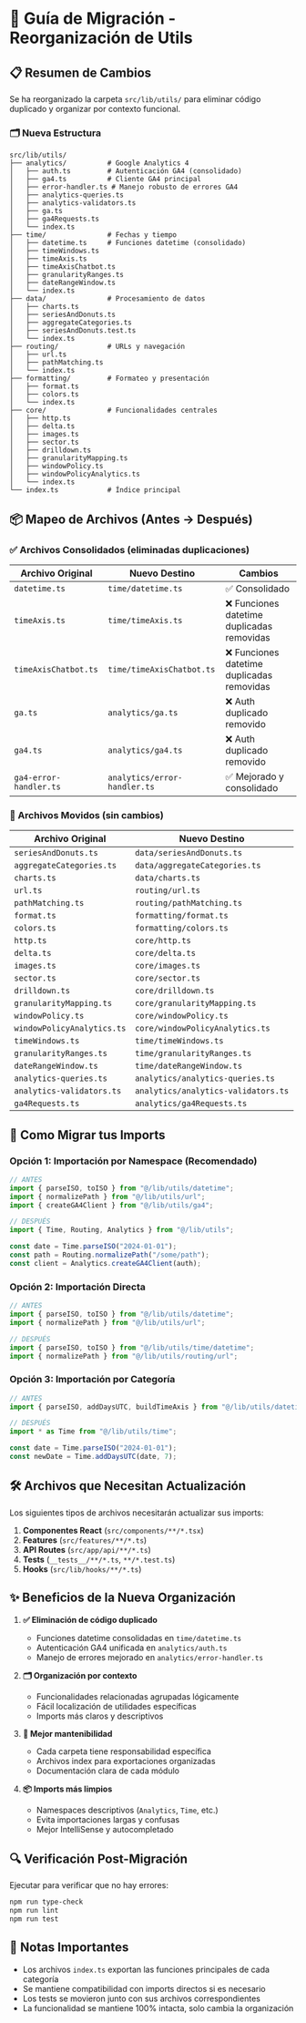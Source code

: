 # 🚀 Guía de Migración - Reorganización de Utils

## 📋 Resumen de Cambios

Se ha reorganizado la carpeta `src/lib/utils/` para eliminar código duplicado y organizar por contexto funcional.

### 🗂️ Nueva Estructura

```
src/lib/utils/
├── analytics/          # Google Analytics 4
│   ├── auth.ts         # Autenticación GA4 (consolidado)
│   ├── ga4.ts          # Cliente GA4 principal
│   ├── error-handler.ts # Manejo robusto de errores GA4
│   ├── analytics-queries.ts
│   ├── analytics-validators.ts
│   ├── ga.ts
│   ├── ga4Requests.ts
│   └── index.ts
├── time/               # Fechas y tiempo
│   ├── datetime.ts     # Funciones datetime (consolidado)
│   ├── timeWindows.ts
│   ├── timeAxis.ts
│   ├── timeAxisChatbot.ts
│   ├── granularityRanges.ts
│   ├── dateRangeWindow.ts
│   └── index.ts
├── data/               # Procesamiento de datos
│   ├── charts.ts
│   ├── seriesAndDonuts.ts
│   ├── aggregateCategories.ts
│   ├── seriesAndDonuts.test.ts
│   └── index.ts
├── routing/            # URLs y navegación
│   ├── url.ts
│   ├── pathMatching.ts
│   └── index.ts
├── formatting/         # Formateo y presentación
│   ├── format.ts
│   ├── colors.ts
│   └── index.ts
├── core/               # Funcionalidades centrales
│   ├── http.ts
│   ├── delta.ts
│   ├── images.ts
│   ├── sector.ts
│   ├── drilldown.ts
│   ├── granularityMapping.ts
│   ├── windowPolicy.ts
│   ├── windowPolicyAnalytics.ts
│   └── index.ts
└── index.ts            # Índice principal
```

## 📦 Mapeo de Archivos (Antes → Después)

### ✅ Archivos Consolidados (eliminadas duplicaciones)

| Archivo Original       | Nuevo Destino                | Cambios                                    |
| ---------------------- | ---------------------------- | ------------------------------------------ |
| `datetime.ts`          | `time/datetime.ts`           | ✅ Consolidado                             |
| `timeAxis.ts`          | `time/timeAxis.ts`           | ❌ Funciones datetime duplicadas removidas |
| `timeAxisChatbot.ts`   | `time/timeAxisChatbot.ts`    | ❌ Funciones datetime duplicadas removidas |
| `ga.ts`                | `analytics/ga.ts`            | ❌ Auth duplicado removido                 |
| `ga4.ts`               | `analytics/ga4.ts`           | ❌ Auth duplicado removido                 |
| `ga4-error-handler.ts` | `analytics/error-handler.ts` | ✅ Mejorado y consolidado                  |

### 🔄 Archivos Movidos (sin cambios)

| Archivo Original           | Nuevo Destino                       |
| -------------------------- | ----------------------------------- |
| `seriesAndDonuts.ts`       | `data/seriesAndDonuts.ts`           |
| `aggregateCategories.ts`   | `data/aggregateCategories.ts`       |
| `charts.ts`                | `data/charts.ts`                    |
| `url.ts`                   | `routing/url.ts`                    |
| `pathMatching.ts`          | `routing/pathMatching.ts`           |
| `format.ts`                | `formatting/format.ts`              |
| `colors.ts`                | `formatting/colors.ts`              |
| `http.ts`                  | `core/http.ts`                      |
| `delta.ts`                 | `core/delta.ts`                     |
| `images.ts`                | `core/images.ts`                    |
| `sector.ts`                | `core/sector.ts`                    |
| `drilldown.ts`             | `core/drilldown.ts`                 |
| `granularityMapping.ts`    | `core/granularityMapping.ts`        |
| `windowPolicy.ts`          | `core/windowPolicy.ts`              |
| `windowPolicyAnalytics.ts` | `core/windowPolicyAnalytics.ts`     |
| `timeWindows.ts`           | `time/timeWindows.ts`               |
| `granularityRanges.ts`     | `time/granularityRanges.ts`         |
| `dateRangeWindow.ts`       | `time/dateRangeWindow.ts`           |
| `analytics-queries.ts`     | `analytics/analytics-queries.ts`    |
| `analytics-validators.ts`  | `analytics/analytics-validators.ts` |
| `ga4Requests.ts`           | `analytics/ga4Requests.ts`          |

## 🚀 Como Migrar tus Imports

### Opción 1: Importación por Namespace (Recomendado)

```typescript
// ANTES
import { parseISO, toISO } from "@/lib/utils/datetime";
import { normalizePath } from "@/lib/utils/url";
import { createGA4Client } from "@/lib/utils/ga4";

// DESPUÉS
import { Time, Routing, Analytics } from "@/lib/utils";

const date = Time.parseISO("2024-01-01");
const path = Routing.normalizePath("/some/path");
const client = Analytics.createGA4Client(auth);
```

### Opción 2: Importación Directa

```typescript
// ANTES
import { parseISO, toISO } from "@/lib/utils/datetime";
import { normalizePath } from "@/lib/utils/url";

// DESPUÉS
import { parseISO, toISO } from "@/lib/utils/time/datetime";
import { normalizePath } from "@/lib/utils/routing/url";
```

### Opción 3: Importación por Categoría

```typescript
// ANTES
import { parseISO, addDaysUTC, buildTimeAxis } from "@/lib/utils/datetime";

// DESPUÉS
import * as Time from "@/lib/utils/time";

const date = Time.parseISO("2024-01-01");
const newDate = Time.addDaysUTC(date, 7);
```

## 🛠️ Archivos que Necesitan Actualización

Los siguientes tipos de archivos necesitarán actualizar sus imports:

1. **Componentes React** (`src/components/**/*.tsx`)
2. **Features** (`src/features/**/*.ts`)
3. **API Routes** (`src/app/api/**/*.ts`)
4. **Tests** (`__tests__/**/*.ts`, `**/*.test.ts`)
5. **Hooks** (`src/lib/hooks/**/*.ts`)

## ✨ Beneficios de la Nueva Organización

1. **✅ Eliminación de código duplicado**

   - Funciones datetime consolidadas en `time/datetime.ts`
   - Autenticación GA4 unificada en `analytics/auth.ts`
   - Manejo de errores mejorado en `analytics/error-handler.ts`

2. **🗂️ Organización por contexto**

   - Funcionalidades relacionadas agrupadas lógicamente
   - Fácil localización de utilidades específicas
   - Imports más claros y descriptivos

3. **🚀 Mejor mantenibilidad**

   - Cada carpeta tiene responsabilidad específica
   - Archivos index para exportaciones organizadas
   - Documentación clara de cada módulo

4. **📦 Imports más limpios**
   - Namespaces descriptivos (`Analytics`, `Time`, etc.)
   - Evita importaciones largas y confusas
   - Mejor IntelliSense y autocompletado

## 🔍 Verificación Post-Migración

Ejecutar para verificar que no hay errores:

```bash
npm run type-check
npm run lint
npm run test
```

## 📝 Notas Importantes

- Los archivos `index.ts` exportan las funciones principales de cada categoría
- Se mantiene compatibilidad con imports directos si es necesario
- Los tests se movieron junto con sus archivos correspondientes
- La funcionalidad se mantiene 100% intacta, solo cambia la organización
